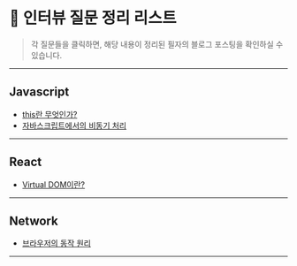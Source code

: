 # 👔 인터뷰 질문 정리 리스트

> 각 질문들을 클릭하면, 해당 내용이 정리된 필자의 블로그 포스팅을 확인하실 수 있습니다.

---

## Javascript

- [this란 무엇인가?](https://hoonjoo-park.github.io/javascript/base/this/)
- [자바스크립트에서의 비동기 처리](https://hoonjoo-park.github.io/javascript/base/asyncawait/)

---

## React

- [Virtual DOM이란?](https://hoonjoo-park.github.io/react/virtualDOM/)

---

## Network

- [브라우저의 동작 원리](https://hoonjoo-park.github.io/cs/browser/howBrowserWorks/)

---
